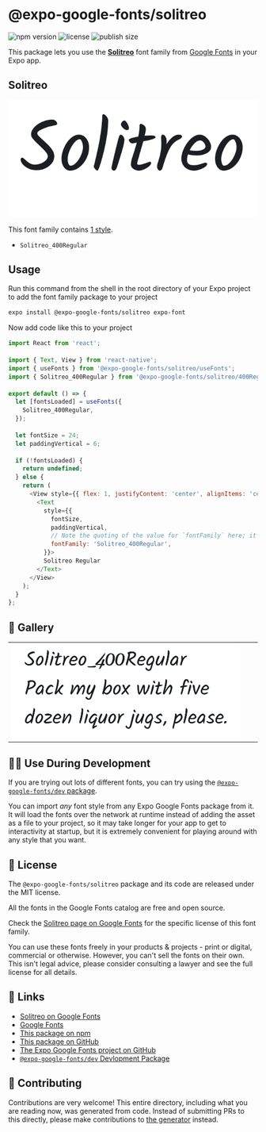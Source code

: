 # @expo-google-fonts/solitreo

![npm version](https://flat.badgen.net/npm/v/@expo-google-fonts/solitreo)
![license](https://flat.badgen.net/github/license/expo/google-fonts)
![publish size](https://flat.badgen.net/packagephobia/install/@expo-google-fonts/solitreo)

This package lets you use the [**Solitreo**](https://fonts.google.com/specimen/Solitreo) font family from [Google Fonts](https://fonts.google.com/) in your Expo app.

## Solitreo

![Solitreo](./font-family.png)

This font family contains [1 style](#-gallery).

- `Solitreo_400Regular`

## Usage

Run this command from the shell in the root directory of your Expo project to add the font family package to your project
```sh
expo install @expo-google-fonts/solitreo expo-font
```

Now add code like this to your project
```js
import React from 'react';

import { Text, View } from 'react-native';
import { useFonts } from '@expo-google-fonts/solitreo/useFonts';
import { Solitreo_400Regular } from '@expo-google-fonts/solitreo/400Regular';

export default () => {
  let [fontsLoaded] = useFonts({
    Solitreo_400Regular,
  });

  let fontSize = 24;
  let paddingVertical = 6;

  if (!fontsLoaded) {
    return undefined;
  } else {
    return (
      <View style={{ flex: 1, justifyContent: 'center', alignItems: 'center' }}>
        <Text
          style={{
            fontSize,
            paddingVertical,
            // Note the quoting of the value for `fontFamily` here; it expects a string!
            fontFamily: 'Solitreo_400Regular',
          }}>
          Solitreo Regular
        </Text>
      </View>
    );
  }
};

```

## 🔡 Gallery


||||
|-|-|-|
|![Solitreo_400Regular](./Solitreo_400Regular.ttf.png)||||


## 👩‍💻 Use During Development

If you are trying out lots of different fonts, you can try using the [`@expo-google-fonts/dev` package](https://github.com/expo/google-fonts/tree/master/font-packages/dev#readme).

You can import *any* font style from any Expo Google Fonts package from it. It will load the fonts
over the network at runtime instead of adding the asset as a file to your project, so it may take longer
for your app to get to interactivity at startup, but it is extremely convenient
for playing around with any style that you want.

## 📖 License

The `@expo-google-fonts/solitreo` package and its code are released under the MIT license.

All the fonts in the Google Fonts catalog are free and open source.

Check the [Solitreo page on Google Fonts](https://fonts.google.com/specimen/Solitreo) for the specific license of this font family.

You can use these fonts freely in your products & projects - print or digital, commercial or otherwise. However, you can't sell the fonts on their own. This isn't legal advice, please consider consulting a lawyer and see the full license for all details.

## 🔗 Links

- [Solitreo on Google Fonts](https://fonts.google.com/specimen/Solitreo)
- [Google Fonts](https://fonts.google.com/)
- [This package on npm](https://www.npmjs.com/package/@expo-google-fonts/solitreo)
- [This package on GitHub](https://github.com/expo/google-fonts/tree/master/font-packages/solitreo)
- [The Expo Google Fonts project on GitHub](https://github.com/expo/google-fonts)
- [`@expo-google-fonts/dev` Devlopment Package](https://github.com/expo/google-fonts/tree/master/font-packages/dev)

## 🤝 Contributing

Contributions are very welcome! This entire directory, including what you are reading now, was generated from code. Instead of submitting PRs to this directly, please make contributions to [the generator](https://github.com/expo/google-fonts/tree/master/packages/generator) instead.
